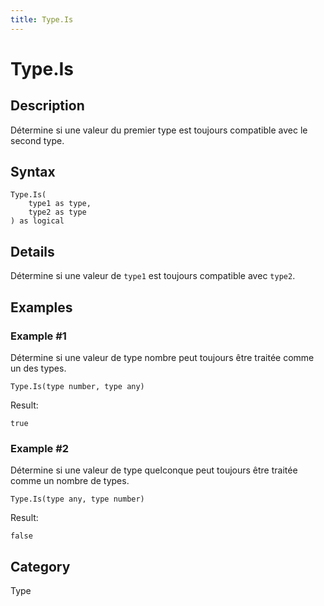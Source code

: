 ```yaml
---
title: Type.Is
---
```


# Type.Is


## Description

Détermine si une valeur du premier type est toujours compatible avec le second type.


## Syntax

```powerquery
Type.Is(
    type1 as type,
    type2 as type
) as logical
```


## Details

Détermine si une valeur de <code>type1</code> est toujours compatible avec <code>type2</code>.


## Examples

### Example #1 
Détermine si une valeur de type nombre peut toujours être traitée comme un des types.
```powerquery
Type.Is(type number, type any)
```

Result: 
```powerquery
true
```


### Example #2 
Détermine si une valeur de type quelconque peut toujours être traitée comme un nombre de types.
```powerquery
Type.Is(type any, type number)
```

Result: 
```powerquery
false
```




## Category
Type
